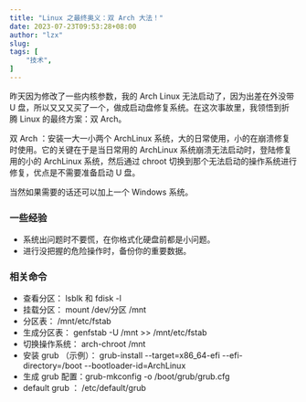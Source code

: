 ```yaml
---
title: "Linux 之最终奥义：双 Arch 大法！"
date: 2023-07-23T09:53:28+08:00
author: "lzx"
slug: 
tags: [
    "技术",
]
---
```


昨天因为修改了一些内核参数，我的 Arch Linux 无法启动了，因为出差在外没带 U 盘，所以又又又买了一个，做成启动盘修复系统。在这次事故里，我领悟到折腾 Linux 的最终方案：双 Arch。

双 Arch ：安装一大一小两个 ArchLinux 系统，大的日常使用，小的在崩溃修复时使用。它的关键在于是当日常用的 ArchLinux 系统崩溃无法启动时，登陆修复用的小的 ArchLinux 系统，然后通过 chroot 切换到那个无法启动的操作系统进行修复，优点是不需要准备启动 U 盘。

当然如果需要的话还可以加上一个 Windows 系统。

### 一些经验

- 系统出问题时不要慌，在你格式化硬盘前都是小问题。
- 进行没把握的危险操作时，备份你的重要数据。

### 相关命令

- 查看分区： lsblk 和 fdisk -l
- 挂载分区： mount /dev/分区 /mnt
- 分区表： /mnt/etc/fstab
- 生成分区表： genfstab -U /mnt >> /mnt/etc/fstab
- 切换操作系统： arch-chroot /mnt 
- 安装 grub （示例）： grub-install --target=x86_64-efi --efi-directory=/boot --bootloader-id=ArchLinux
- 生成 grub 配置：grub-mkconfig -o /boot/grub/grub.cfg
- default grub ： /etc/default/grub

